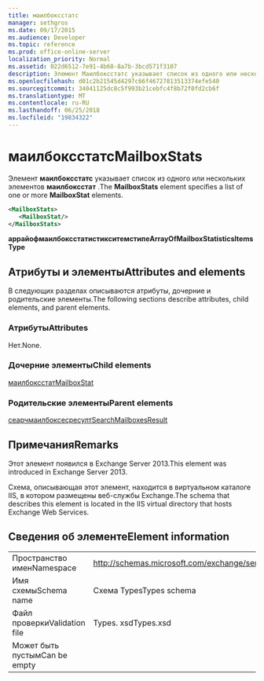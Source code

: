 ```yaml
---
title: маилбоксстатс
manager: sethgros
ms.date: 09/17/2015
ms.audience: Developer
ms.topic: reference
ms.prod: office-online-server
localization_priority: Normal
ms.assetid: 022d6512-7e91-4b60-8a7b-3bcd571f3107
description: Элемент Маилбоксстатс указывает список из одного или нескольких элементов Маилбоксстат.
ms.openlocfilehash: d01c2b21545d4297c66f46727813513374efe540
ms.sourcegitcommit: 34041125dc8c5f993b21cebfc4f8b72f0fd2cb6f
ms.translationtype: MT
ms.contentlocale: ru-RU
ms.lasthandoff: 06/25/2018
ms.locfileid: "19834322"
---
```

# <a name="mailboxstats"></a><span data-ttu-id="2a962-103">маилбоксстатс</span><span class="sxs-lookup"><span data-stu-id="2a962-103">MailboxStats</span></span>

<span data-ttu-id="2a962-104">Элемент **маилбоксстатс** указывает список из одного или нескольких элементов **маилбоксстат** .</span><span class="sxs-lookup"><span data-stu-id="2a962-104">The **MailboxStats** element specifies a list of one or more **MailboxStat** elements.</span></span> 
  
```XML
<MailboxStats>
   <MailboxStat/>
</MailboxStats>
```

<span data-ttu-id="2a962-105">**аррайофмаилбоксстатистикситемстипе**</span><span class="sxs-lookup"><span data-stu-id="2a962-105">**ArrayOfMailboxStatisticsItemsType**</span></span>

## <a name="attributes-and-elements"></a><span data-ttu-id="2a962-106">Атрибуты и элементы</span><span class="sxs-lookup"><span data-stu-id="2a962-106">Attributes and elements</span></span>

<span data-ttu-id="2a962-107">В следующих разделах описываются атрибуты, дочерние и родительские элементы.</span><span class="sxs-lookup"><span data-stu-id="2a962-107">The following sections describe attributes, child elements, and parent elements.</span></span>
  
### <a name="attributes"></a><span data-ttu-id="2a962-108">Атрибуты</span><span class="sxs-lookup"><span data-stu-id="2a962-108">Attributes</span></span>

<span data-ttu-id="2a962-109">Нет.</span><span class="sxs-lookup"><span data-stu-id="2a962-109">None.</span></span>
  
### <a name="child-elements"></a><span data-ttu-id="2a962-110">Дочерние элементы</span><span class="sxs-lookup"><span data-stu-id="2a962-110">Child elements</span></span>

[<span data-ttu-id="2a962-111">маилбоксстат</span><span class="sxs-lookup"><span data-stu-id="2a962-111">MailboxStat</span></span>](mailboxstat.md)
  
### <a name="parent-elements"></a><span data-ttu-id="2a962-112">Родительские элементы</span><span class="sxs-lookup"><span data-stu-id="2a962-112">Parent elements</span></span>

[<span data-ttu-id="2a962-113">сеарчмаилбоксесресулт</span><span class="sxs-lookup"><span data-stu-id="2a962-113">SearchMailboxesResult</span></span>](searchmailboxesresult.md)
  
## <a name="remarks"></a><span data-ttu-id="2a962-114">Примечания</span><span class="sxs-lookup"><span data-stu-id="2a962-114">Remarks</span></span>

<span data-ttu-id="2a962-115">Этот элемент появился в Exchange Server 2013.</span><span class="sxs-lookup"><span data-stu-id="2a962-115">This element was introduced in Exchange Server 2013.</span></span>
  
<span data-ttu-id="2a962-116">Схема, описывающая этот элемент, находится в виртуальном каталоге IIS, в котором размещены веб-службы Exchange.</span><span class="sxs-lookup"><span data-stu-id="2a962-116">The schema that describes this element is located in the IIS virtual directory that hosts Exchange Web Services.</span></span>
  
## <a name="element-information"></a><span data-ttu-id="2a962-117">Сведения об элементе</span><span class="sxs-lookup"><span data-stu-id="2a962-117">Element information</span></span>

|||
|:-----|:-----|
|<span data-ttu-id="2a962-118">Пространство имен</span><span class="sxs-lookup"><span data-stu-id="2a962-118">Namespace</span></span>  <br/> |http://schemas.microsoft.com/exchange/services/2006/types  <br/> |
|<span data-ttu-id="2a962-119">Имя схемы</span><span class="sxs-lookup"><span data-stu-id="2a962-119">Schema name</span></span>  <br/> |<span data-ttu-id="2a962-120">Схема Types</span><span class="sxs-lookup"><span data-stu-id="2a962-120">Types schema</span></span>  <br/> |
|<span data-ttu-id="2a962-121">Файл проверки</span><span class="sxs-lookup"><span data-stu-id="2a962-121">Validation file</span></span>  <br/> |<span data-ttu-id="2a962-122">Types. xsd</span><span class="sxs-lookup"><span data-stu-id="2a962-122">Types.xsd</span></span>  <br/> |
|<span data-ttu-id="2a962-123">Может быть пустым</span><span class="sxs-lookup"><span data-stu-id="2a962-123">Can be empty</span></span>  <br/> ||
   

